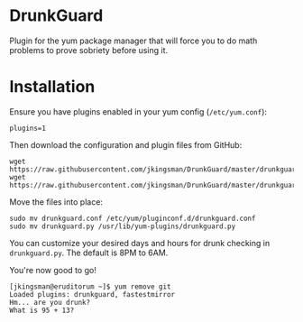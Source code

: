 DrunkGuard
==========

Plugin for the yum package manager that will force you to do math problems to prove sobriety before using it.


Installation
==========

Ensure you have plugins enabled in your yum config (`/etc/yum.conf`):

`plugins=1`

Then download the configuration and plugin files from GitHub:

```
wget https://raw.githubusercontent.com/jkingsman/DrunkGuard/master/drunkguard.conf
wget https://raw.githubusercontent.com/jkingsman/DrunkGuard/master/drunkguard.py
```

Move the files into place:

```
sudo mv drunkguard.conf /etc/yum/pluginconf.d/drunkguard.conf
sudo mv drunkguard.py /usr/lib/yum-plugins/drunkguard.py
```

You can customize your desired days and hours for drunk checking in `drunkguard.py`. The default is 8PM to 6AM.

You're now good to go!

```
[jkingsman@eruditorum ~]$ yum remove git
Loaded plugins: drunkguard, fastestmirror
Hm... are you drunk?
What is 95 + 13?
```
